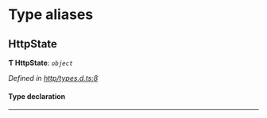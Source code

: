 

# Type aliases

<a id="httpstate"></a>

##  HttpState

**Ƭ HttpState**: *`object`*

*Defined in [http/types.d.ts:8](https://github.com/polkadot-js/api/blob/e8b1225/packages/api-provider/src/http/types.d.ts#L8)*

#### Type declaration

___

